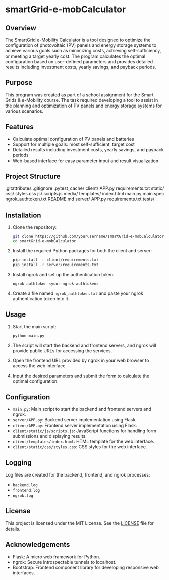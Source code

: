 # smartGrid-e-mobCalculator

## Overview

The SmartGrid e-Mobility Calculator is a tool designed to optimize the configuration of photovoltaic (PV) panels and energy storage systems to achieve various goals such as minimizing costs, achieving self-sufficiency, or meeting a target yearly cost. The program calculates the optimal configuration based on user-defined parameters and provides detailed results including investment costs, yearly savings, and payback periods.

## Purpose

This program was created as part of a school assignment for the Smart Grids & e-Mobility course. The task required developing a tool to assist in the planning and optimization of PV panels and energy storage systems for various scenarios.

## Features

- Calculate optimal configuration of PV panels and batteries
- Support for multiple goals: most self-sufficient, target cost
- Detailed results including investment costs, yearly savings, and payback periods
- Web-based interface for easy parameter input and result visualization

## Project Structure

.gitattributes .gitignore .pytest_cache/ client/ APP.py requirements.txt static/ css/ styles.css js/ scripts.js media/ templates/ index.html main.py main.spec ngrok_authtoken.txt README.md server/ APP.py requirements.txt tests/

## Installation

1. Clone the repository:

    ```sh
    git clone https://github.com/yourusername/smartGrid-e-mobCalculator.git
    cd smartGrid-e-mobCalculator
    ```

2. Install the required Python packages for both the client and server:

    ```sh
    pip install -r client/requirements.txt
    pip install -r server/requirements.txt
    ```

3. Install ngrok and set up the authentication token:

    ```sh
    ngrok authtoken <your-ngrok-authtoken>
    ```

4. Create a file named `ngrok_authtoken.txt` and paste your ngrok authentication token into it.

## Usage

1. Start the main script:

    ```sh
    python main.py
    ```

2. The script will start the backend and frontend servers, and ngrok will provide public URLs for accessing the services.

3. Open the frontend URL provided by ngrok in your web browser to access the web interface.

4. Input the desired parameters and submit the form to calculate the optimal configuration.

## Configuration

- `main.py`: Main script to start the backend and frontend servers and ngrok.
- `server/APP.py`: Backend server implementation using Flask.
- `client/APP.py`: Frontend server implementation using Flask.
- `client/static/js/scripts.js`: JavaScript functions for handling form submissions and displaying results.
- `client/templates/index.html`: HTML template for the web interface.
- `client/static/css/styles.css`: CSS styles for the web interface.

## Logging

Log files are created for the backend, frontend, and ngrok processes:

- `backend.log`
- `frontend.log`
- `ngrok.log`

## License

This project is licensed under the MIT License. See the [LICENSE](LICENSE) file for details.

## Acknowledgements

- Flask: A micro web framework for Python.
- ngrok: Secure introspectable tunnels to localhost.
- Bootstrap: Frontend component library for developing responsive web interfaces.

